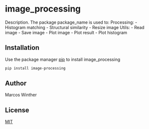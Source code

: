 # image_processing

Description. 
The package package_name is used to:
	Processing:
		- Histogram matching
		- Structural similarity
		- Resize image
   Utils:
	   - Read image 
      - Save image 
      - Plot image
      - Plot result 
      - Plot histogram

## Installation

Use the package manager [pip](https://pip.pypa.io/en/stable/) to install image_processing

```bash
pip install image-processing
```

## Author
Marcos Winther

## License
[MIT](https://choosealicense.com/licenses/mit/)